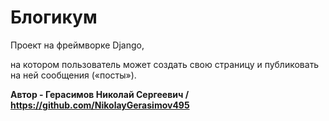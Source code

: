 # Блогикум
Проект на фреймворке Django,


на котором пользователь может создать свою страницу и публиковать на ней сообщения («посты»). 


__Автор - Герасимов Николай Сергеевич / https://github.com/NikolayGerasimov495__



